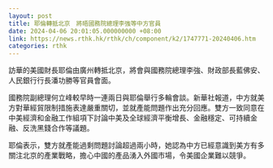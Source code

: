 ```yaml
---
layout: post
title: 耶倫轉抵北京　將晤國務院總理李強等中方官員
date: 2024-04-06 20:01:05.000000000 +08:00
link: https://news.rthk.hk/rthk/ch/component/k2/1747771-20240406.htm
categories: rthk
---
```


訪華的美國財長耶倫由廣州轉抵北京，將會與國務院總理李強、財政部長藍佛安、人民銀行行長潘功勝等官員會面。

國務院副總理何立峰較早時一連兩日與耶倫舉行多輪會談。新華社報道，中方就美方對華經貿限制措施表達嚴重關切，並就產能問題作出充分回應。雙方一致同意在中美經濟和金融工作組項下討論中美及全球經濟平衡增長、金融穩定、可持續金融、反洗黑錢合作等議題。

耶倫表示，雙方就產能過剩問題討論超過兩小時，她認為中方已經意識到美方有多關注北京的產業戰略，擔心中國的產品湧入外國市場，令美國企業難以競爭。
